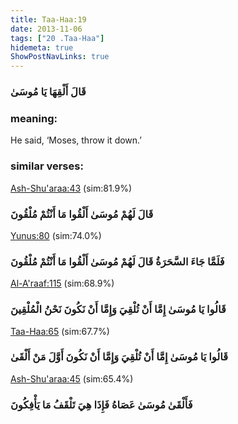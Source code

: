 ```yaml
---
title: Taa-Haa:19
date: 2013-11-06
tags: ["20 .Taa-Haa"]
hidemeta: true 
ShowPostNavLinks: true 
---
```

### قَالَ أَلْقِهَا يَا مُوسَىٰ
### meaning: 
He said, ‘Moses, throw it down.’
### similar verses: 

[Ash-Shu'araa:43](/26/43) (sim:81.9%)

### قَالَ لَهُمْ مُوسَىٰ أَلْقُوا مَا أَنْتُمْ مُلْقُونَ

[Yunus:80](/10/80) (sim:74.0%)

### فَلَمَّا جَاءَ السَّحَرَةُ قَالَ لَهُمْ مُوسَىٰ أَلْقُوا مَا أَنْتُمْ مُلْقُونَ

[Al-A'raaf:115](/7/115) (sim:68.9%)

### قَالُوا يَا مُوسَىٰ إِمَّا أَنْ تُلْقِيَ وَإِمَّا أَنْ نَكُونَ نَحْنُ الْمُلْقِينَ

[Taa-Haa:65](/20/65) (sim:67.7%)

### قَالُوا يَا مُوسَىٰ إِمَّا أَنْ تُلْقِيَ وَإِمَّا أَنْ نَكُونَ أَوَّلَ مَنْ أَلْقَىٰ

[Ash-Shu'araa:45](/26/45) (sim:65.4%)

### فَأَلْقَىٰ مُوسَىٰ عَصَاهُ فَإِذَا هِيَ تَلْقَفُ مَا يَأْفِكُونَ
